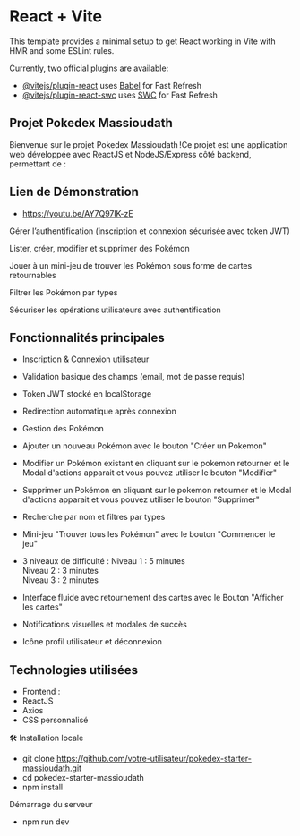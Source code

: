 # React + Vite

This template provides a minimal setup to get React working in Vite with HMR and some ESLint rules.

Currently, two official plugins are available:

- [@vitejs/plugin-react](https://github.com/vitejs/vite-plugin-react/blob/main/packages/plugin-react/README.md) uses [Babel](https://babeljs.io/) for Fast Refresh
- [@vitejs/plugin-react-swc](https://github.com/vitejs/vite-plugin-react-swc) uses [SWC](https://swc.rs/) for Fast Refresh


## Projet Pokedex Massioudath

Bienvenue sur le projet Pokedex Massioudath !Ce projet est une application web développée avec ReactJS et NodeJS/Express côté backend, permettant de :

## Lien de Démonstration

- https://youtu.be/AY7Q97lK-zE

Gérer l’authentification (inscription et connexion sécurisée avec token JWT)

Lister, créer, modifier et supprimer des Pokémon

Jouer à un mini-jeu de trouver les Pokémon sous forme de cartes retournables

Filtrer les Pokémon par types

Sécuriser les opérations utilisateurs avec authentification

## Fonctionnalités principales

- Inscription & Connexion utilisateur
- Validation basique des champs (email, mot de passe requis)
- Token JWT stocké en localStorage
- Redirection automatique après connexion
- Gestion des Pokémon
- Ajouter un nouveau Pokémon avec le bouton "Créer un Pokemon"
- Modifier un Pokémon existant en cliquant sur le pokemon retourner et le Modal d'actions apparait et vous pouvez utiliser le bouton "Modifier"
- Supprimer un Pokémon en cliquant sur le pokemon retourner et le Modal d'actions apparait et vous pouvez utiliser le bouton "Supprimer"
- Recherche par nom et filtres par types
- Mini-jeu "Trouver tous les Pokémon" avec le bouton "Commencer le jeu"

- 3 niveaux de difficulté :
    Niveau 1 : 5 minutes    
    Niveau 2 : 3 minutes    
    Niveau 3 : 2 minutes

- Interface fluide avec retournement des cartes avec le Bouton "Afficher les cartes"
- Notifications visuelles et modales de succès
- Icône profil utilisateur et déconnexion

## Technologies utilisées

- Frontend :
- ReactJS
- Axios
- CSS personnalisé

🛠️ Installation locale

- git clone https://github.com/votre-utilisateur/pokedex-starter-massioudath.git
- cd pokedex-starter-massioudath
- npm install

Démarrage du serveur
 - npm run dev

